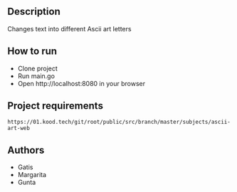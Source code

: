 Description
-------------------------
Changes text into different Ascii art letters 


How to run
-------------------------
* Clone project
* Run main.go 
* Open http://localhost:8080 in your browser 


Project requirements
-------------------------
`https://01.kood.tech/git/root/public/src/branch/master/subjects/ascii-art-web`

Authors
-------------------------
* Gatis
* Margarita
* Gunta
